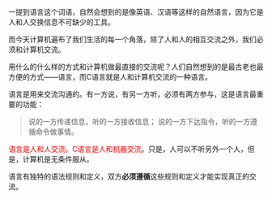 一提到语言这个词语，自然会想到的是像英语、汉语等这样的自然语言，因为它是人和人交换信息不可缺少的工具。

而今天计算机遍布了我们生活的每一个角落，除了人和人的相互交流之外，我们必须和计算机交流。

用什么的什么样的方式和计算机做最直接的交流呢？人们自然想到的是最古老也最方便的方式——语言，而C语言就是人和计算机交流的一种语言。

语言是用来交流沟通的。有一方说，有另一方听，必须有两方参与，这是语言最重要的功能：

>  说的一方传递信息，听的一方接收信息；
>  说的一方下达指令，听的一方遵循命令做事情。

<font color="red">语言是人和人交流，C语言是人和机器交流</font>。只是，人可以不听另外一个人，但是，计算机是无条件服从。

语言有独特的语法规则和定义，双方**必须遵循**这些规则和定义才能实现真正的交流。